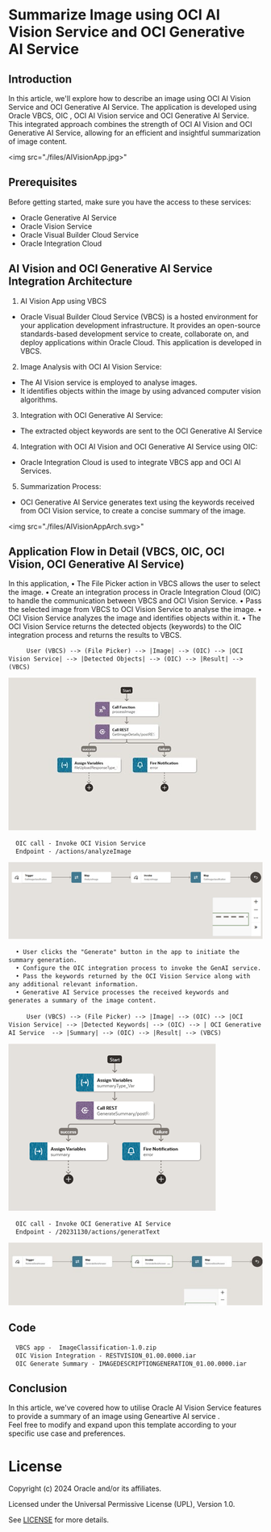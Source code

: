 # Summarize Image using OCI AI Vision Service and OCI Generative AI Service

## Introduction
In this article, we'll explore how to describe an image using OCI AI Vision Service and OCI Generative AI Service.
The application is developed using Oracle VBCS, OIC , OCI AI Vision service and OCI Generative AI Service.
This integrated approach combines the strength of OCI AI Vision and OCI Generative AI Service, allowing for an efficient and insightful summarization of image content.                                     

<img src="./files/AIVisionApp.jpg>"</img>

## Prerequisites

Before getting started, make sure you have the access to these services:

- Oracle Generative AI Service
- Oracle Vision Service
- Oracle Visual Builder Cloud Service
- Oracle Integration Cloud

## AI Vision and OCI Generative AI Service Integration Architecture
1. AI Vision App using VBCS
- Oracle Visual Builder Cloud Service (VBCS) is a hosted environment for your application development infrastructure. It provides an open-source standards-based development service to create, collaborate on, and deploy applications within Oracle Cloud. This application is developed in VBCS.
2. Image Analysis with OCI AI Vision Service:
- The AI Vision service is employed to analyse images.
- It identifies objects within the image by using advanced computer vision algorithms.
3. Integration with OCI Generative AI Service:
- The extracted object keywords are sent to the OCI Generative AI Service
4. Integration with OCI AI Vision and OCI Generative AI Service using OIC:
- Oracle Integration Cloud is used to integrate VBCS app and OCI AI Services.
5. Summarization Process:
- OCI Generative AI Service generates text using the keywords received from OCI Vision service, to create a concise summary of the image.

      
<img src="./files/AIVisionAppArch.svg>"</img>

## Application Flow in Detail (VBCS, OIC, OCI Vision, OCI Generative AI Service)
   In this application,
      •	The File Picker action in VBCS allows the user to select the image. 
      •	Create an integration process in Oracle Integration Cloud (OIC) to handle the communication between   VBCS and OCI Vision Service.
      •	Pass the selected image from VBCS to OCI Vision Service to analyse the image.
      •	OCI Vision Service analyzes the image and identifies objects within it.
      •	The OCI Vision Service returns the detected objects (keywords) to the OIC integration process and returns the results to VBCS.

         User (VBCS) --> (File Picker) --> |Image| --> (OIC) --> |OCI Vision Service| --> |Detected Objects| --> (OIC) --> |Result| --> (VBCS)

   <img src="./files/VBCS_Vision.jpg">
      </img>

      OIC call - Invoke OCI Vision Service
      Endpoint - /actions/analyzeImage

   <img src="./files/OIC_VisionService.jpg">
      </img>

      •	User clicks the "Generate" button in the app to initiate the summary generation.
      •	Configure the OIC integration process to invoke the GenAI service.
      •	Pass the keywords returned by the OCI Vision Service along with any additional relevant information.
      •	Generative AI Service processes the received keywords and generates a summary of the image content.

         User (VBCS) --> (File Picker) --> |Image| --> (OIC) --> |OCI Vision Service| --> |Detected Keywords| --> (OIC) --> | OCI Generative AI Service  --> |Summary| --> (OIC) --> |Result| --> (VBCS)

   <img src="./files/VBCS_GenerateSummary.jpg">
      </img>

      OIC call - Invoke OCI Generative AI Service
      Endpoint - /20231130/actions/generatText
   <img src="./files/OIC_GenerateSummary.jpg">
      </img>

## Code
      VBCS app -  ImageClassification-1.0.zip
      OIC Vision Integration - RESTVISION_01.00.0000.iar
      OIC Generate Summary - IMAGEDESCRIPTIONGENERATION_01.00.0000.iar

## Conclusion

In this article, we've covered how to utilise Oracle AI Vision Service features to provide a summary of an image using Geneartive AI service .  
Feel free to modify and expand upon this template according to your specific use case and preferences.


# License
 
Copyright (c) 2024 Oracle and/or its affiliates.
 
Licensed under the Universal Permissive License (UPL), Version 1.0.
 
See [LICENSE](https://github.com/oracle-devrel/technology-engineering/blob/main/LICENSE) for more details.
	